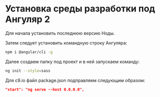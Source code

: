 Установка среды разработки под Ангуляр 2
=========================================

Для начала установить последнюю версию Ноды.

Затем следует установить командную строку Ангуляра:

```bash
npm i @angular/cli -g
```

Далее создаем папку под проект и в ней запускаем команду:

```bash
ng init --style=sass
```

Для c9.io файл package.json подправляем следующим образом:

```json
"start": "ng serve --host 0.0.0.0",
```
